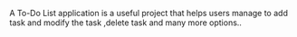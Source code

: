 A To-Do List application is a useful project that helps users manage to add task and modify the task ,delete task and many more options..
